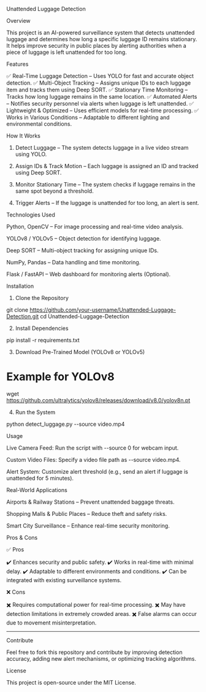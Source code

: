 Unattended Luggage Detection

Overview

This project is an AI-powered surveillance system that detects unattended luggage and determines how long a specific luggage ID remains stationary. It helps improve security in public places by alerting authorities when a piece of luggage is left unattended for too long.

Features

✅ Real-Time Luggage Detection – Uses YOLO for fast and accurate object detection.
✅ Multi-Object Tracking – Assigns unique IDs to each luggage item and tracks them using Deep SORT.
✅ Stationary Time Monitoring – Tracks how long luggage remains in the same location.
✅ Automated Alerts – Notifies security personnel via alerts when luggage is left unattended.
✅ Lightweight & Optimized – Uses efficient models for real-time processing.
✅ Works in Various Conditions – Adaptable to different lighting and environmental conditions.

How It Works

1. Detect Luggage – The system detects luggage in a live video stream using YOLO.


2. Assign IDs & Track Motion – Each luggage is assigned an ID and tracked using Deep SORT.


3. Monitor Stationary Time – The system checks if luggage remains in the same spot beyond a threshold.


4. Trigger Alerts – If the luggage is unattended for too long, an alert is sent.



Technologies Used

Python, OpenCV – For image processing and real-time video analysis.

YOLOv8 / YOLOv5 – Object detection for identifying luggage.

Deep SORT – Multi-object tracking for assigning unique IDs.

NumPy, Pandas – Data handling and time monitoring.

Flask / FastAPI – Web dashboard for monitoring alerts (Optional).


Installation

1. Clone the Repository

git clone https://github.com/your-username/Unattended-Luggage-Detection.git
cd Unattended-Luggage-Detection

2. Install Dependencies

pip install -r requirements.txt

3. Download Pre-Trained Model (YOLOv8 or YOLOv5)

# Example for YOLOv8
wget https://github.com/ultralytics/yolov8/releases/download/v8.0/yolov8n.pt

4. Run the System

python detect_luggage.py --source video.mp4

Usage

Live Camera Feed: Run the script with --source 0 for webcam input.

Custom Video Files: Specify a video file path as --source video.mp4.

Alert System: Customize alert threshold (e.g., send an alert if luggage is unattended for 5 minutes).


Real-World Applications

Airports & Railway Stations – Prevent unattended baggage threats.

Shopping Malls & Public Places – Reduce theft and safety risks.

Smart City Surveillance – Enhance real-time security monitoring.


Pros & Cons

✅ Pros

✔️ Enhances security and public safety.
✔️ Works in real-time with minimal delay.
✔️ Adaptable to different environments and conditions.
✔️ Can be integrated with existing surveillance systems.

❌ Cons

✖️ Requires computational power for real-time processing.
✖️ May have detection limitations in extremely crowded areas.
✖️ False alarms can occur due to movement misinterpretation.


---

Contribute

Feel free to fork this repository and contribute by improving detection accuracy, adding new alert mechanisms, or optimizing tracking algorithms.

License

This project is open-source under the MIT License.
